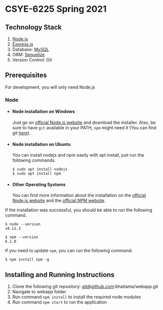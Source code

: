 # CSYE-6225 Spring 2021

## Technology Stack
1. [Node.js](https://nodejs.org/en/docs/)
2. [Express.js](https://expressjs.com/en/starter/installing.html)
3. Database: [MySQL](https://www.npmjs.com/package/mysql)
4. ORM: [Sequelize](https://sequelize.org/)
4. Version Control: Git

## Prerequisites
For development, you will only need Node.js

### Node
- #### Node installation on Windows

  Just go on [official Node.js website](https://nodejs.org/) and download the installer.
Also, be sure to have `git` available in your PATH, `npm` might need it (You can find git [here](https://git-scm.com/)).

- #### Node installation on Ubuntu

  You can install nodejs and npm easily with apt install, just run the following commands.

      $ sudo apt install nodejs
      $ sudo apt install npm

- #### Other Operating Systems
  You can find more information about the installation on the [official Node.js website](https://nodejs.org/) and the [official NPM website](https://npmjs.org/).

If the installation was successful, you should be able to run the following command.

    $ node --version
    v8.11.3

    $ npm --version
    6.1.0

If you need to update `npm`, you can run the following command:

    $ npm install npm -g

## Installing and Running Instructions
1. Clone the following git repository: git@github.com:bhatiama/webapp.git
2. Navigate to webapp folder
3. Run command `npm install` to install the required node modules
4. Run command `npm start` to run the application